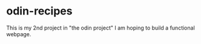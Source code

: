 # odin-recipes
This is my 2nd project in "the odin project" I am hoping to build a functional webpage. 